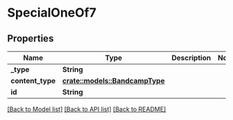 # SpecialOneOf7

## Properties

Name | Type | Description | Notes
------------ | ------------- | ------------- | -------------
**_type** | **String** |  | 
**content_type** | [**crate::models::BandcampType**](BandcampType.md) |  | 
**id** | **String** |  | 

[[Back to Model list]](../README.md#documentation-for-models) [[Back to API list]](../README.md#documentation-for-api-endpoints) [[Back to README]](../README.md)



